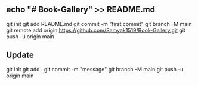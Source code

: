 ## echo "# Book-Gallery" >> README.md

git init
git add README.md
git commit -m "first commit"
git branch -M main
git remote add origin https://github.com/Samyak1519/Book-Gallery.git
git push -u origin main

## Update
git init
git add .
git commit -m "message"
git branch -M main
git push -u origin main
